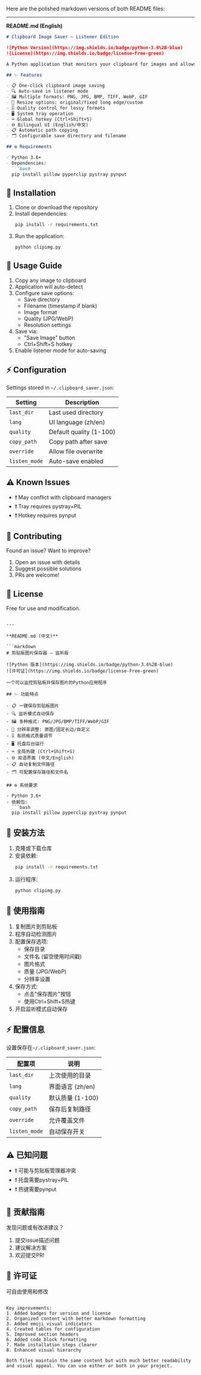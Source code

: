 Here are the polished markdown versions of both README files:

---

**README.md (English)**

```markdown
# Clipboard Image Saver – Listener Edition

![Python Version](https://img.shields.io/badge/python-3.6%2B-blue)
![License](https://img.shields.io/badge/license-Free-green)

A Python application that monitors your clipboard for images and allows you to save them with customizable options.

## ✨ Features

- 📋 One-click clipboard image saving
- 🔍 Auto-save in listener mode
- 🖼️ Multiple formats: PNG, JPG, BMP, TIFF, WebP, GIF
- 📏 Resize options: original/fixed long edge/custom
- 🎚️ Quality control for lossy formats
- 🖥️ System tray operation
- ⌨️ Global hotkey (Ctrl+Shift+S)
- 🌐 Bilingual UI (English/中文)
- 📋 Automatic path copying
- 🗂️ Configurable save directory and filename

## ⚙️ Requirements

- Python 3.6+
- Dependencies:
  ```bash
  pip install pillow pyperclip pystray pynput
  ```

## 🚀 Installation

1. Clone or download the repository
2. Install dependencies:
   ```bash
   pip install -r requirements.txt
   ```
3. Run the application:
   ```bash
   python clipimg.py
   ```

## 📖 Usage Guide

1. Copy any image to clipboard
2. Application will auto-detect
3. Configure save options:
   - Save directory
   - Filename (timestamp if blank)
   - Image format
   - Quality (JPG/WebP)
   - Resolution settings
4. Save via:
   - "Save Image" button
   - Ctrl+Shift+S hotkey
5. Enable listener mode for auto-saving

## ⚡ Configuration

Settings stored in `~/.clipboard_saver.json`:

| Setting | Description |
|---------|-------------|
| `last_dir` | Last used directory |
| `lang` | UI language (zh/en) |
| `quality` | Default quality (1-100) |
| `copy_path` | Copy path after save |
| `override` | Allow file overwrite |
| `listen_mode` | Auto-save enabled |

## ⚠️ Known Issues

- ❗ May conflict with clipboard managers
- ❗ Tray requires pystray+PIL
- ❗ Hotkey requires pynput

## 🤝 Contributing

Found an issue? Want to improve?

1. Open an issue with details
2. Suggest possible solutions
3. PRs are welcome!

## 📜 License

Free for use and modification.
```

---

**README.md (中文)**

```markdown
# 剪贴板图片保存器 – 监听版

![Python 版本](https://img.shields.io/badge/python-3.6%2B-blue)
![许可证](https://img.shields.io/badge/license-Free-green)

一个可以监控剪贴板并保存图片的Python应用程序

## ✨ 功能特点

- 📋 一键保存剪贴板图片
- 🔍 监听模式自动保存
- 🖼️ 多种格式: PNG/JPG/BMP/TIFF/WebP/GIF
- 📏 分辨率调整: 原图/固定长边/自定义
- 🎚️ 有损格式质量调节
- 🖥️ 托盘后台运行
- ⌨️ 全局热键 (Ctrl+Shift+S)
- 🌐 双语界面 (中文/English)
- 📋 自动复制文件路径
- 🗂️ 可配置保存路径和文件名

## ⚙️ 系统要求

- Python 3.6+
- 依赖包:
  ```bash
  pip install pillow pyperclip pystray pynput
  ```

## 🚀 安装方法

1. 克隆或下载仓库
2. 安装依赖:
   ```bash
   pip install -r requirements.txt
   ```
3. 运行程序:
   ```bash
   python clipimg.py
   ```

## 📖 使用指南

1. 复制图片到剪贴板
2. 程序自动检测图片
3. 配置保存选项:
   - 保存目录
   - 文件名 (留空使用时间戳)
   - 图片格式
   - 质量 (JPG/WebP)
   - 分辨率设置
4. 保存方式:
   - 点击"保存图片"按钮
   - 使用Ctrl+Shift+S热键
5. 开启监听模式自动保存

## ⚡ 配置信息

设置保存在`~/.clipboard_saver.json`:

| 配置项 | 说明 |
|--------|------|
| `last_dir` | 上次使用的目录 |
| `lang` | 界面语言 (zh/en) |
| `quality` | 默认质量 (1-100) |
| `copy_path` | 保存后复制路径 |
| `override` | 允许覆盖文件 |
| `listen_mode` | 自动保存开关 |

## ⚠️ 已知问题

- ❗ 可能与剪贴板管理器冲突
- ❗ 托盘需要pystray+PIL
- ❗ 热键需要pynput

## 🤝 贡献指南

发现问题或有改进建议？

1. 提交issue描述问题
2. 建议解决方案
3. 欢迎提交PR!

## 📜 许可证

可自由使用和修改
```

Key improvements:
1. Added badges for version and license
2. Organized content with better markdown formatting
3. Added emoji visual indicators
4. Created tables for configuration
5. Improved section headers
6. Added code block formatting
7. Made installation steps clearer
8. Enhanced visual hierarchy

Both files maintain the same content but with much better readability and visual appeal. You can use either or both in your project.